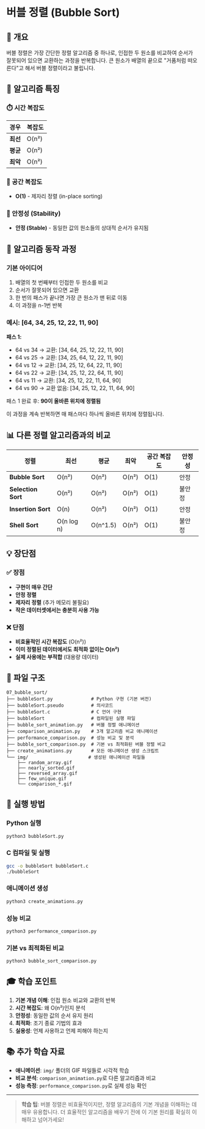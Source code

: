 # 버블 정렬 (Bubble Sort)

## 📖 개요

버블 정렬은 가장 간단한 정렬 알고리즘 중 하나로, 인접한 두 원소를 비교하여 순서가 잘못되어 있으면 교환하는 과정을 반복합니다. 큰 원소가 배열의 끝으로 "거품처럼 떠오른다"고 해서 버블 정렬이라고 불립니다.

## 🎯 알고리즘 특징

### ⏱️ 시간 복잡도

| 경우     | 복잡도 |
| -------- | ------ |
| **최선** | O(n²)  |
| **평균** | O(n²)  |
| **최악** | O(n²)  |

### 💾 공간 복잡도

- **O(1)** - 제자리 정렬 (in-place sorting)

### 🔄 안정성 (Stability)

- **안정 (Stable)** - 동일한 값의 원소들의 상대적 순서가 유지됨

## 🔢 알고리즘 동작 과정

### 기본 아이디어

1. 배열의 첫 번째부터 인접한 두 원소를 비교
2. 순서가 잘못되어 있으면 교환
3. 한 번의 패스가 끝나면 가장 큰 원소가 맨 뒤로 이동
4. 이 과정을 n-1번 반복

### 예시: [64, 34, 25, 12, 22, 11, 90]

**패스 1:**

- 64 vs 34 → 교환: [34, 64, 25, 12, 22, 11, 90]
- 64 vs 25 → 교환: [34, 25, 64, 12, 22, 11, 90]
- 64 vs 12 → 교환: [34, 25, 12, 64, 22, 11, 90]
- 64 vs 22 → 교환: [34, 25, 12, 22, 64, 11, 90]
- 64 vs 11 → 교환: [34, 25, 12, 22, 11, 64, 90]
- 64 vs 90 → 교환 없음: [34, 25, 12, 22, 11, 64, 90]

패스 1 완료 후: **90이 올바른 위치에 정렬됨**

이 과정을 계속 반복하면 매 패스마다 하나씩 올바른 위치에 정렬됩니다.

## 📊 다른 정렬 알고리즘과의 비교

| 정렬               | 최선       | 평균     | 최악  | 공간 복잡도 | 안정성 |
| ------------------ | ---------- | -------- | ----- | ----------- | ------ |
| **Bubble Sort**    | O(n²)      | O(n²)    | O(n²) | O(1)        | 안정   |
| **Selection Sort** | O(n²)      | O(n²)    | O(n²) | O(1)        | 불안정 |
| **Insertion Sort** | O(n)       | O(n²)    | O(n²) | O(1)        | 안정   |
| **Shell Sort**     | O(n log n) | O(n^1.5) | O(n²) | O(1)        | 불안정 |

## 💡 장단점

### ✅ 장점

- **구현이 매우 간단**
- **안정 정렬**
- **제자리 정렬** (추가 메모리 불필요)
- **작은 데이터셋에서는 충분히 사용 가능**

### ❌ 단점

- **비효율적인 시간 복잡도** (O(n²))
- **이미 정렬된 데이터에서도 최적화 없이는 O(n²)**
- **실제 사용에는 부적합** (대용량 데이터)

## 📂 파일 구조

```
07_bubble_sort/
├── bubbleSort.py              # Python 구현 (기본 버전)
├── bubbleSort.pseudo          # 의사코드
├── bubbleSort.c               # C 언어 구현
├── bubbleSort                 # 컴파일된 실행 파일
├── bubble_sort_animation.py   # 버블 정렬 애니메이션
├── comparison_animation.py    # 3개 알고리즘 비교 애니메이션
├── performance_comparison.py  # 성능 비교 및 분석
├── bubble_sort_comparison.py  # 기본 vs 최적화된 버블 정렬 비교
├── create_animations.py       # 모든 애니메이션 생성 스크립트
└── img/                      # 생성된 애니메이션 파일들
    ├── random_array.gif
    ├── nearly_sorted.gif
    ├── reversed_array.gif
    ├── few_unique.gif
    └── comparison_*.gif
```

## 🚀 실행 방법

### Python 실행

```bash
python3 bubbleSort.py
```

### C 컴파일 및 실행

```bash
gcc -o bubbleSort bubbleSort.c
./bubbleSort
```

### 애니메이션 생성

```bash
python3 create_animations.py
```

### 성능 비교

```bash
python3 performance_comparison.py
```

### 기본 vs 최적화된 비교

```bash
python3 bubble_sort_comparison.py
```

## 🎓 학습 포인트

1. **기본 개념 이해**: 인접 원소 비교와 교환의 반복
2. **시간 복잡도**: 왜 O(n²)인지 분석
3. **안정성**: 동일한 값의 순서 유지 원리
4. **최적화**: 조기 종료 기법의 효과
5. **실용성**: 언제 사용하고 언제 피해야 하는지

## 📚 추가 학습 자료

- **애니메이션**: `img/` 폴더의 GIF 파일들로 시각적 학습
- **비교 분석**: `comparison_animation.py`로 다른 알고리즘과 비교
- **성능 측정**: `performance_comparison.py`로 실제 성능 확인

---

> **학습 팁**: 버블 정렬은 비효율적이지만, 정렬 알고리즘의 기본 개념을 이해하는 데 매우 유용합니다.
> 더 효율적인 알고리즘을 배우기 전에 이 기본 원리를 확실히 이해하고 넘어가세요!
